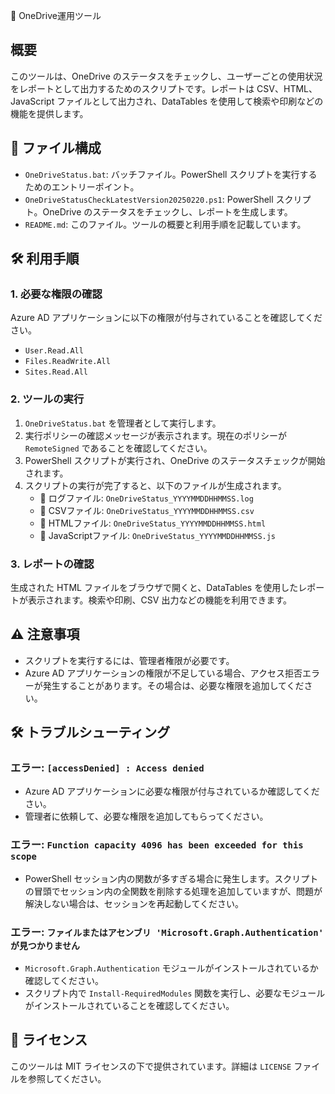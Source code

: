 📂 OneDrive運用ツール

## 概要
このツールは、OneDrive のステータスをチェックし、ユーザーごとの使用状況をレポートとして出力するためのスクリプトです。レポートは CSV、HTML、JavaScript ファイルとして出力され、DataTables を使用して検索や印刷などの機能を提供します。

## 📁 ファイル構成
- `OneDriveStatus.bat`: バッチファイル。PowerShell スクリプトを実行するためのエントリーポイント。
- `OneDriveStatusCheckLatestVersion20250220.ps1`: PowerShell スクリプト。OneDrive のステータスをチェックし、レポートを生成します。
- `README.md`: このファイル。ツールの概要と利用手順を記載しています。

## 🛠 利用手順

### 1. 必要な権限の確認
Azure AD アプリケーションに以下の権限が付与されていることを確認してください。
- `User.Read.All`
- `Files.ReadWrite.All`
- `Sites.Read.All`

### 2. ツールの実行
1. `OneDriveStatus.bat` を管理者として実行します。
2. 実行ポリシーの確認メッセージが表示されます。現在のポリシーが `RemoteSigned` であることを確認してください。
3. PowerShell スクリプトが実行され、OneDrive のステータスチェックが開始されます。
4. スクリプトの実行が完了すると、以下のファイルが生成されます。
   - 📄 ログファイル: `OneDriveStatus_YYYYMMDDHHMMSS.log`
   - 📄 CSVファイル: `OneDriveStatus_YYYYMMDDHHMMSS.csv`
   - 📄 HTMLファイル: `OneDriveStatus_YYYYMMDDHHMMSS.html`
   - 📄 JavaScriptファイル: `OneDriveStatus_YYYYMMDDHHMMSS.js`

### 3. レポートの確認
生成された HTML ファイルをブラウザで開くと、DataTables を使用したレポートが表示されます。検索や印刷、CSV 出力などの機能を利用できます。

## ⚠️ 注意事項
- スクリプトを実行するには、管理者権限が必要です。
- Azure AD アプリケーションの権限が不足している場合、アクセス拒否エラーが発生することがあります。その場合は、必要な権限を追加してください。

## 🛠 トラブルシューティング
### エラー: `[accessDenied] : Access denied`
- Azure AD アプリケーションに必要な権限が付与されているか確認してください。
- 管理者に依頼して、必要な権限を追加してもらってください。

### エラー: `Function capacity 4096 has been exceeded for this scope`
- PowerShell セッション内の関数が多すぎる場合に発生します。スクリプトの冒頭でセッション内の全関数を削除する処理を追加していますが、問題が解決しない場合は、セッションを再起動してください。

### エラー: `ファイルまたはアセンブリ 'Microsoft.Graph.Authentication' が見つかりません`
- `Microsoft.Graph.Authentication` モジュールがインストールされているか確認してください。
- スクリプト内で `Install-RequiredModules` 関数を実行し、必要なモジュールがインストールされていることを確認してください。

## 📜 ライセンス
このツールは MIT ライセンスの下で提供されています。詳細は `LICENSE` ファイルを参照してください。